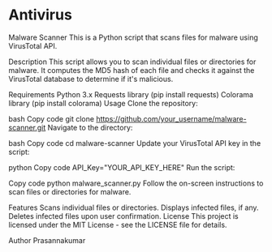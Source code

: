 # Antivirus

Malware Scanner
This is a Python script that scans files for malware using VirusTotal API.

Description
This script allows you to scan individual files or directories for malware. It computes the MD5 hash of each file and checks it against the VirusTotal database to determine if it's malicious.

Requirements
Python 3.x
Requests library (pip install requests)
Colorama library (pip install colorama)
Usage
Clone the repository:

bash
Copy code
git clone https://github.com/your_username/malware-scanner.git
Navigate to the directory:

bash
Copy code
cd malware-scanner
Update your VirusTotal API key in the script:

python
Copy code
API_Key="YOUR_API_KEY_HERE"
Run the script:

Copy code
python malware_scanner.py
Follow the on-screen instructions to scan files or directories for malware.

Features
Scans individual files or directories.
Displays infected files, if any.
Deletes infected files upon user confirmation.
License
This project is licensed under the MIT License - see the LICENSE file for details.

Author
Prasannakumar
